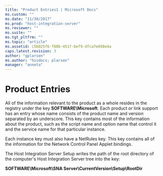 ```yaml
---
title: "Product Entries1 | Microsoft Docs"
ms.custom: ""
ms.date: "11/30/2017"
ms.prod: "host-integration-server"
ms.reviewer: ""
ms.suite: ""
ms.tgt_pltfrm: ""
ms.topic: "article"
ms.assetid: c5b025f6-f80b-451f-bef9-dfca7e698e4a
caps.latest.revision: 3
author: "gplarsen"
ms.author: "hisdocs; plarsen"
manager: "anneta"
---
```

# Product Entries
All of the information relevant to the product as a whole resides in the registry under the key **SOFTWARE\Microsoft**. Each product or link support has an entry whose name consists of the product name and version separated by an underscore. This key contains most of the information about the product, such as the script name and option name that control it and the service name for that particular instance.  
  
 Each instance key must also have a NetRules key. This key contains all of the information for the Network Control Panel Applet bindings.  
  
 The Host Integration Server Setup writes the path of the root directory of the computer's Host Integration Server tree into the key:  
  
 **SOFTWARE\Microsoft\SNA Server\CurrentVersion\Setup\RootDir**
